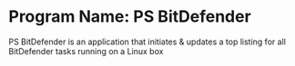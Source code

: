 # Program Name: PS BitDefender
 
PS BitDefender is an application that initiates & updates a top listing for all BitDefender tasks running on a Linux box
